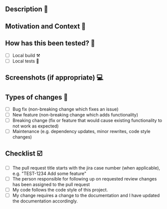 <!--- Provide a general summary of your changes in the Title above -->

## Description 💬
<!--- Describe your changes in detail -->

## Motivation and Context 🥅
<!--- Why is this change required? What problem does it solve? -->
<!--- If it fixes an open issue, please link to the issue here. -->

## How has this been tested? 🧪
<!--- Please describe in detail how you tested your changes. -->
<!--- Include details of your testing environment, tests ran to see how -->
<!--- your change affects other areas of the code, etc. -->
- [ ] Local build ⚒️
- [ ] Local tests 🧪

## Screenshots (if appropriate) 💻

## Types of changes 🌊
<!--- What types of changes does your code introduce? Put an `x` in all the boxes that apply: -->
- [ ] Bug fix (non-breaking change which fixes an issue)
- [ ] New feature (non-breaking change which adds functionality)
- [ ] Breaking change (fix or feature that would cause existing functionality to not work as expected)
- [ ] Maintenance (e.g. dependency updates, minor rewrites, code style changes)

## Checklist ☑️
<!--- Go over all the following points, and put an `x` in all the boxes that apply. -->
<!--- If you're unsure about any of these, don't hesitate to ask. We're here to help! -->
- [ ] The pull request title starts with the jira case number (when applicable), e.g. "TEST-1234 Add some feature"
- [ ] The person responsible for following up on requested review changes has been assigned to the pull request
- [ ] My code follows the code style of this project.
- [ ] My change requires a change to the documentation and I have updated the documentation accordingly.
